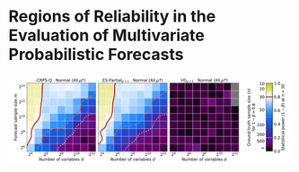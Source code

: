 # Regions of Reliability in the Evaluation of Multivariate Probabilistic Forecasts

<img src="banner.png" />
